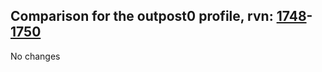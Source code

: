 ## Comparison for the outpost0 profile, rvn: [1748](https://github.com/PRO100KatYT/FortniteProfileRevisions/tree/main/profiles/outpost0/1748%20outpost0.json)-[1750](https://github.com/PRO100KatYT/FortniteProfileRevisions/tree/main/profiles/outpost0/1750%20outpost0.json)

No changes
